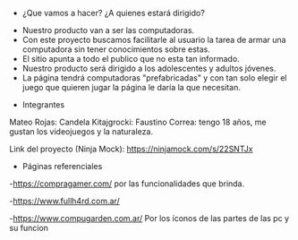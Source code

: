 * ¿Que vamos a hacer? ¿A quienes estará dirigido?
- Nuestro producto van a ser las computadoras.
- Con este proyecto buscamos facilitarle al usuario la tarea de armar una computadora sin tener conocimientos sobre estas. 
- El sitio apunta a todo el publico que no esta tan informado.
- Nuestro producto será dirigido a los adolescentes y adultos jóvenes.
- La página tendrá computadoras "prefabricadas" y con tan solo elegir el juego que quieren jugar la página le daría la que necesitan.

* Integrantes

Mateo Rojas:
Candela Kitajgrocki:
Faustino Correa: tengo 18 años, me gustan los videojuegos y la naturaleza.


Link del proyecto (Ninja Mock): https://ninjamock.com/s/22SNTJx



* Páginas referenciales


-https://compragamer.com/   por las funcionalidades que brinda.

-https://www.fullh4rd.com.ar/

-https://www.compugarden.com.ar/ Por los íconos de las partes de las pc y su funcion

